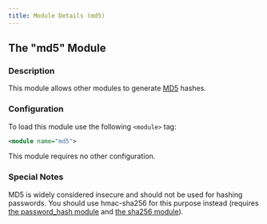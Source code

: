 ```yaml
---
title: Module Details (md5)
---
```


## The "md5" Module

### Description

This module allows other modules to generate [MD5](https://en.wikipedia.org/wiki/MD5) hashes.

### Configuration

To load this module use the following `<module>` tag:

```xml
<module name="md5">
```

This module requires no other configuration.

### Special Notes

MD5 is widely considered insecure and should not be used for hashing passwords. You should use hmac-sha256 for this purpose instead (requires [the password_hash module](/3/modules/password_hash) and [the sha256 module](/3/modules/sha256)).
